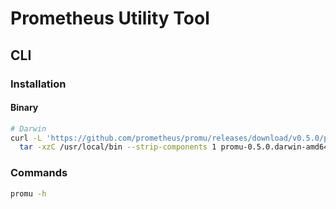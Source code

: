 # Prometheus Utility Tool

## CLI

### Installation

#### Binary

```sh
# Darwin
curl -L 'https://github.com/prometheus/promu/releases/download/v0.5.0/promu-0.5.0.darwin-amd64.tar.gz' | \
  tar -xzC /usr/local/bin --strip-components 1 promu-0.5.0.darwin-amd64/promu
```

### Commands

```sh
promu -h
```
